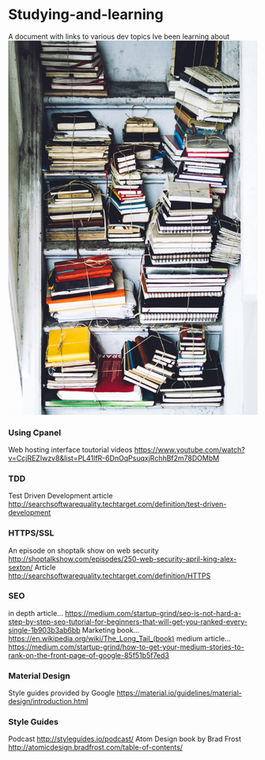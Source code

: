 # Studying-and-learning
A document with links to various dev topics Ive been learning about
![Screenshot](studying.jpg)
### Using Cpanel
Web hosting interface toutorial videos
https://www.youtube.com/watch?v=CcjREZIwzv8&list=PL41lfR-6DnOqPsuqxjRchhBf2m78DOMbM
### TDD
Test Driven Development article
http://searchsoftwarequality.techtarget.com/definition/test-driven-development
### HTTPS/SSL
An episode on shoptalk show on web security
http://shoptalkshow.com/episodes/250-web-security-april-king-alex-sexton/
Article
http://searchsoftwarequality.techtarget.com/definition/HTTPS
### SEO
in depth article... 
https://medium.com/startup-grind/seo-is-not-hard-a-step-by-step-seo-tutorial-for-beginners-that-will-get-you-ranked-every-single-1b903b3ab6bb
Marketing book...
https://en.wikipedia.org/wiki/The_Long_Tail_(book)
medium article...
https://medium.com/startup-grind/how-to-get-your-medium-stories-to-rank-on-the-front-page-of-google-85f51b5f7ed3
### Material Design
Style guides provided by Google
https://material.io/guidelines/material-design/introduction.html
### Style Guides
Podcast
http://styleguides.io/podcast/
Atom Design book by Brad Frost
http://atomicdesign.bradfrost.com/table-of-contents/

